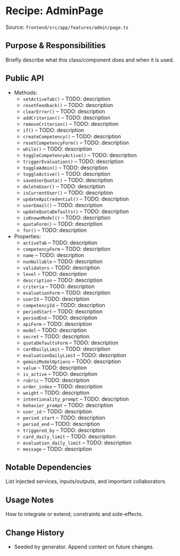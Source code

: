 # Recipe: AdminPage

Source: `frontend/src/app/features/admin/page.ts`

## Purpose & Responsibilities
Briefly describe what this class/component does and when it is used.

## Public API
- Methods:
  - `setActiveTab()` – TODO: description
  - `resetFeedback()` – TODO: description
  - `clearError()` – TODO: description
  - `addCriterion()` – TODO: description
  - `removeCriterion()` – TODO: description
  - `if()` – TODO: description
  - `createCompetency()` – TODO: description
  - `resetCompetencyForm()` – TODO: description
  - `while()` – TODO: description
  - `toggleCompetencyActive()` – TODO: description
  - `triggerEvaluation()` – TODO: description
  - `toggleAdmin()` – TODO: description
  - `toggleActive()` – TODO: description
  - `saveUserQuota()` – TODO: description
  - `deleteUser()` – TODO: description
  - `isCurrentUser()` – TODO: description
  - `updateApiCredential()` – TODO: description
  - `userEmail()` – TODO: description
  - `updateQuotaDefaults()` – TODO: description
  - `isKnownModel()` – TODO: description
  - `quotaForm()` – TODO: description
  - `for()` – TODO: description
- Properties:
  - `activeTab` – TODO: description
  - `competencyForm` – TODO: description
  - `name` – TODO: description
  - `nonNullable` – TODO: description
  - `validators` – TODO: description
  - `level` – TODO: description
  - `description` – TODO: description
  - `criteria` – TODO: description
  - `evaluationForm` – TODO: description
  - `userId` – TODO: description
  - `competencyId` – TODO: description
  - `periodStart` – TODO: description
  - `periodEnd` – TODO: description
  - `apiForm` – TODO: description
  - `model` – TODO: description
  - `secret` – TODO: description
  - `quotaDefaultsForm` – TODO: description
  - `cardDailyLimit` – TODO: description
  - `evaluationDailyLimit` – TODO: description
  - `geminiModelOptions` – TODO: description
  - `value` – TODO: description
  - `is_active` – TODO: description
  - `rubric` – TODO: description
  - `order_index` – TODO: description
  - `weight` – TODO: description
  - `intentionality_prompt` – TODO: description
  - `behavior_prompt` – TODO: description
  - `user_id` – TODO: description
  - `period_start` – TODO: description
  - `period_end` – TODO: description
  - `triggered_by` – TODO: description
  - `card_daily_limit` – TODO: description
  - `evaluation_daily_limit` – TODO: description
  - `message` – TODO: description

## Notable Dependencies
List injected services, inputs/outputs, and important collaborators.

## Usage Notes
How to integrate or extend; constraints and side-effects.

## Change History
- Seeded by generator. Append context on future changes.
